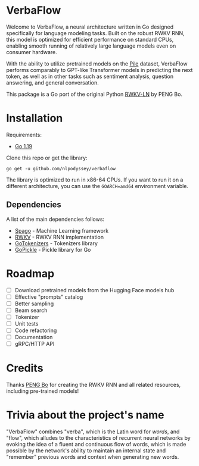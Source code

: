 # VerbaFlow

Welcome to VerbaFlow, a neural architecture written in Go designed specifically for language modeling tasks. 
Built on the robust RWKV RNN, this model is optimized for efficient performance on standard CPUs, enabling smooth running of relatively large language models even on consumer hardware.

With the ability to utilize pretrained models on the [Pile](https://arxiv.org/abs/2101.00027) dataset, VerbaFlow performs comparably to GPT-like Transformer models in predicting the next token, as well as in other tasks such as sentiment analysis, question answering, and general conversation. 

This package is a Go port of the original Python [RWKV-LN](https://github.com/BlinkDL/RWKV-LM) by PENG Bo. 

# Installation

Requirements:

* [Go 1.19](https://golang.org/dl/)

Clone this repo or get the library:

```console
go get -u github.com/nlpodyssey/verbaflow
```

The library is optimized to run in x86-64 CPUs. If you want to run it on a different architecture, you can use the `GOARCH=amd64` environment variable.

## Dependencies

A list of the main dependencies follows:

- [Spago](http://github.com/nlpodyssey/spago) - Machine Learning framework
- [RWKV](http://github.com/nlpodyssey/rwkv) - RWKV RNN implementation
- [GoTokenizers](http://github.com/nlpodyssey/gotokenizers) - Tokenizers library
- [GoPickle](http://github.com/nlpodyssey/gopickle) - Pickle library for Go

# Roadmap

- [ ] Download pretrained models from the Hugging Face models hub
- [ ] Effective "prompts" catalog
- [ ] Better sampling
- [ ] Beam search
- [ ] Tokenizer
- [ ] Unit tests
- [ ] Code refactoring
- [ ] Documentation
- [ ] gRPC/HTTP API

# Credits

Thanks [PENG Bo](https://github.com/BlinkDL) for creating the RWKV RNN and all related resources, including pre-trained models!

# Trivia about the project's name

"VerbaFlow" combines "verba", which is the Latin word for *words*, and "flow", which alludes to the characteristics of recurrent neural networks by evoking the idea of a fluent and continuous flow of words, which is made possible by the network's ability to maintain an internal state and "remember" previous words and context when generating new words.